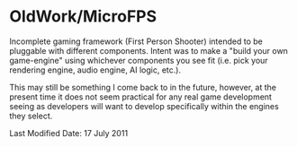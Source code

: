 OldWork/MicroFPS
================

Incomplete gaming framework (First Person Shooter) intended to be pluggable with different components. Intent was to make a
"build your own game-engine" using whichever components you see fit (i.e. pick your rendering engine, audio engine, AI logic,
etc.).

This may still be something I come back to in the future, however, at the present time it does not seem practical for
any real game development seeing as developers will want to develop specifically within the engines they select.

Last Modified Date: 17 July 2011
